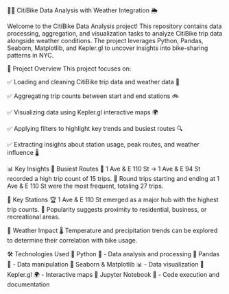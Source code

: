 🚴‍♂️ CitiBike Data Analysis with Weather Integration 🌦️

Welcome to the CitiBike Data Analysis project! This repository contains data processing, aggregation, and visualization tasks to analyze CitiBike trip data alongside weather conditions. The project leverages Python, Pandas, Seaborn, Matplotlib, and Kepler.gl to uncover insights into bike-sharing patterns in NYC.

📌 Project Overview
This project focuses on:

✅ Loading and cleaning CitiBike trip data and weather data 📂

✅ Aggregating trip counts between start and end stations 🚲

✅ Visualizing data using Kepler.gl interactive maps 🌍

✅ Applying filters to highlight key trends and busiest routes 🔍

✅ Extracting insights about station usage, peak routes, and weather influence 🌡️

📊 Key Insights
🔹 Busiest Routes
🚴 1 Ave & E 110 St → 1 Ave & E 94 St recorded a high trip count of 15 trips.
🔄 Round trips starting and ending at 1 Ave & E 110 St were the most frequent, totaling 27 trips.

🔹 Key Stations
🏆 1 Ave & E 110 St emerged as a major hub with the highest trip counts.
📍 Popularity suggests proximity to residential, business, or recreational areas.

🔹 Weather Impact
🌡️ Temperature and precipitation trends can be explored to determine their correlation with bike usage.

🛠️ Technologies Used
🔹 Python 🐍 - Data analysis and processing
🔹 Pandas 📝 - Data manipulation
🔹 Seaborn & Matplotlib 📊 - Data visualization
🔹 Kepler.gl 🌍 - Interactive maps
🔹 Jupyter Notebook 📓 - Code execution and documentation
